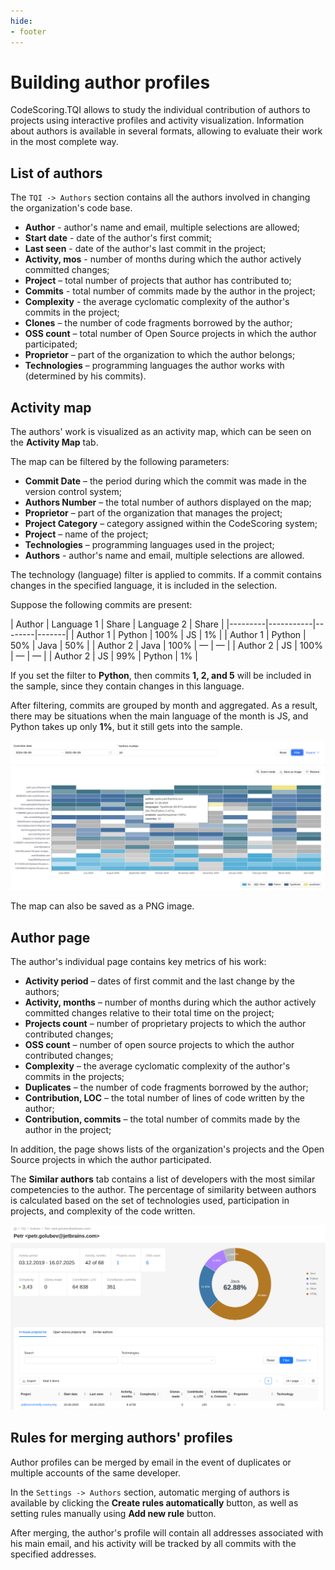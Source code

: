 ```yaml
---
hide:
- footer
---
```


# Building author profiles

CodeScoring.TQI allows to study the individual contribution of authors to projects using interactive profiles and activity visualization. Information about authors is available in several formats, allowing to evaluate their work in the most complete way.

## List of authors

The `TQI -> Authors` section contains all the authors involved in changing the organization's code base.

- **Author** - author's name and email, multiple selections are allowed;
- **Start date** - date of the author's first commit;
- **Last seen** - date of the author's last commit in the project;
- **Activity, mos** - number of months during which the author actively committed changes;
- **Project** – total number of projects that author has contributed to;
- **Commits** - total number of commits made by the author in the project;
- **Complexity** - the average cyclomatic complexity of the author's commits in the project;
- **Clones** – the number of code fragments borrowed by the author;
- **OSS count** – total number of Open Source projects in which the author participated;
- **Proprietor** – part of the organization to which the author belongs;
- **Technologies** – programming languages the author works with (determined by his commits).

## Activity map

The authors' work is visualized as an activity map, which can be seen on the **Activity Map** tab.

The map can be filtered by the following parameters:

- **Commit Date** – the period during which the commit was made in the version control system;
- **Authors Number** – the total number of authors displayed on the map;
- **Proprietor** – part of the organization that manages the project;
- **Project Category** – category assigned within the CodeScoring system;
- **Project** – name of the project;
- **Technologies** – programming languages used in the project;
- **Authors** - author's name and email, multiple selections are allowed.

The technology (language) filter is applied to commits. If a commit contains changes in the specified language, it is included in the selection.

Suppose the following commits are present:

| Author | Language 1 | Share | Language 2 | Share |
|---------|-----------|--------|-------|
| Author 1 | Python | 100% | JS | 1% |
| Author 1 | Python | 50% | Java | 50% |
| Author 2 | Java | 100% | — | — |
| Author 2 | JS | 100% | — | — |
| Author 2 | JS | 99% | Python | 1% |

If you set the filter to **Python**, then commits **1, 2, and 5** will be included in the sample, since they contain changes in this language.

After filtering, commits are grouped by month and aggregated. As a result, there may be situations when the main language of the month is JS, and Python takes up only **1%**, but it still gets into the sample.

![Contribution map](/assets/img/tqi/en/contribution-map-authors.png)

The map can also be saved as a PNG image.

## Author page

The author's individual page contains key metrics of his work:

- **Activity period** – dates of first commit and the last change by the authors;
- **Activity, months** – number of months during which the author actively committed changes relative to their total time on the project;
- **Projects count** – number of proprietary projects to which the author contributed changes;
- **OSS count** – number of open source projects to which the author contributed changes;
- **Complexity** – the average cyclomatic complexity of the author's commits in the projects;
- **Duplicates** – the number of code fragments borrowed by the author;
- **Contribution, LOC** – the total number of lines of code written by the author;
- **Contribution, commits** – the total number of commits made by the author in the project;

In addition, the page shows lists of the organization's projects and the Open Source projects in which the author participated.

The **Similar authors** tab contains a list of developers with the most similar competencies to the author. The percentage of similarity between authors is calculated based on the set of technologies used, participation in projects, and complexity of the code written.

![Author](/assets/img/tqi/en/tqi-author.png)

## Rules for merging authors' profiles

Author profiles can be merged by email in the event of duplicates or multiple accounts of the same developer.

In the `Settings -> Authors` section, automatic merging of authors is available by clicking the **Create rules automatically** button, as well as setting rules manually using **Add new rule** button.

After merging, the author's profile will contain all addresses associated with his main email, and his activity will be tracked by all commits with the specified addresses.
